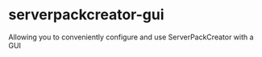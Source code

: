 # serverpackcreator-gui

Allowing you to conveniently configure and use ServerPackCreator with a GUI